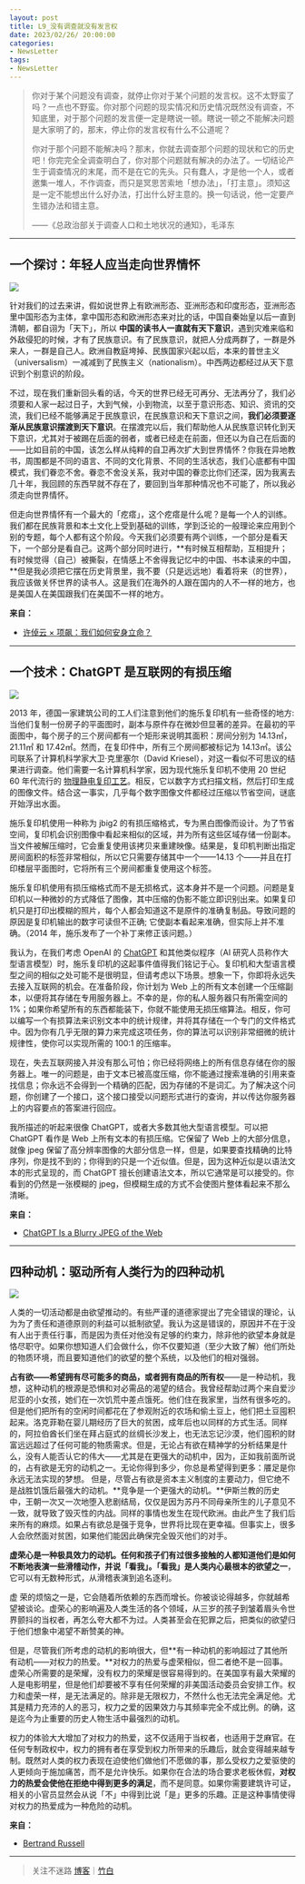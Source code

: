 ```yaml
---
layout: post
title: L9_没有调查就没有发言权
date: 2023/02/26/ 20:00:00
categories:
- NewsLetter
tags:
- NewsLetter
---
```


> 你对于某个问题没有调查，就停止你对于某个问题的发言权。这不太野蛮了吗？一点也不野蛮。你对那个问题的现实情况和历史情况既然没有调查，不知底里，对于那个问题的发言便一定是瞎说一顿。瞎说一顿之不能解决问题是大家明了的，那末，停止你的发言权有什么不公道呢？
>
> 你对于那个问题不能解决吗？那末，你就去调查那个问题的现状和它的历史吧！你完完全全调查明白了，你对那个问题就有解决的办法了。一切结论产生于调查情况的末尾，而不是在它的先头。只有蠢人，才是他一个人，或者邀集一堆人，不作调查，而只是冥思苦索地「想办法」，「打主意」。须知这是一定不能想出什么好办法，打出什么好主意的。换一句话说，他一定要产生错办法和错主意。
>
> ——《总政治部关于调查人口和土地状况的通知》，毛泽东

---

## 一个探讨：年轻人应当走向世界情怀

![](https://pics.naaln.com/blog/2023-02-27-1677068759198416.jpg-basicBlog)

针对我们的过去来讲，假如说世界上有欧洲形态、亚洲形态和印度形态，亚洲形态里中国形态为主体，拿中国形态和欧洲形态来对比的话，中国自秦始皇以后一直到清朝，都自诩为「天下」，所以 **中国的读书人一直就有天下意识**，遇到灾难来临和外敌侵犯的时候，才有了民族意识。有了民族意识，就把人分成两群了，一群是外来人，一群是自己人。欧洲自教庭垮掉、民族国家兴起以后，本来的普世主义（universalism）一减减到了民族主义（nationalism）。中西两边都经过从天下意识到个别意识的阶段。

不过，现在我们重新回头看的话，今天的世界已经无可再分、无法再分了，我们必须要和人家一起过日子，大到气候，小到物流，以至于意识形态、知识、资讯的交流，我们已经不能够满足于民族意识，在民族意识和天下意识之间，**我们必须要逐渐从民族意识摆渡到天下意识**。在摆渡完以后，我们帮助他人从民族意识转化到天下意识，尤其对于被踢在后面的弱者，或者已经走在前面，但还以为自己在后面的——比如目前的中国，该怎么样从纯粹的自卫再次扩大到世界情怀？你我在异地教书，周围都是不同的语言、不同的文化背景、不同的生活状态，我们心底都有中国模式，我们眷恋不舍。眷恋不舍没关系，我对中国的眷恋比你们还深，因为我离去几十年，我回顾的东西早就不存在了，要回到当年那种情况也不可能了，所以我必须走向世界情怀。

但走向世界情怀有一个最大的「疙瘩」，这个疙瘩是什么呢？是每一个人的训练。我们都在民族背景和本土文化上受到基础的训练，学到泛论的一般理论来应用到个别的专题，每个人都有这个阶段。今天我们必须要有两个训练，一个部分是看天下，一个部分是看自己。这两个部分同时进行，**有时候互相帮助，互相提升；有时候觉得（自己）被撕裂，在情感上不舍得我记忆中的中国、书本读来的中国，**但是我必须把它摆在历史背景里，我不要（只是远远地）看着将来（的世界），我应该做关怀世界的读书人。这是我们在海外的人跟在国内的人不一样的地方，也是美国人在美国跟我们在美国不一样的地方。

**来自：**
- [许倬云 × 项飙：我们如何安身立命？](http://static.owspace.com/wap/298876.html)

---

## 一个技术：ChatGPT 是互联网的有损压缩

![](https://pics.naaln.com/blog/2023-02-27-9b183e7f14474833b0e473dac538d522_2113604444339355648.png-basicBlog)

2013 年，德国一家建筑公司的工人们注意到他们的施乐复印机有一些奇怪的地方: 当他们复制一份房子的平面图时，副本与原件存在微妙但显著的差异。在最初的平面图中，每个房子的三个房间都有一个矩形来说明其面积：房间分别为 14.13㎡，21.11㎡ 和 17.42㎡。然而，在复印件中，所有三个房间都被标记为 14.13㎡。该公司联系了计算机科学家大卫·克里塞尔（David Kriesel），对这一看似不可思议的结果进行调查。他们需要一名计算机科学家，因为现代施乐复印机不使用 20 世纪 60 年代流行的 [物理静电复印工艺](https://www.newyorker.com/magazine/2018/02/12/why-paper-jams-persist)。相反，它以数字方式扫描文档，然后打印生成的图像文件。结合这一事实，几乎每个数字图像文件都经过压缩以节省空间，谜底开始浮出水面。

施乐复印机使用一种称为 jbig2 的有损压缩格式，专为黑白图像而设计。为了节省空间，复印机会识别图像中看起来相似的区域，并为所有这些区域存储一份副本。当文件被解压缩时，它会重复使用该拷贝来重建映像。结果是，复印机判断出指定房间面积的标签非常相似，所以它只需要存储其中一个——14.13 个——并且在打印楼层平面图时，它将所有三个房间都重复使用这个标签。

施乐复印机使用有损压缩格式而不是无损格式，这本身并不是一个问题。问题是复印机以一种微妙的方式降低了图像，其中压缩的伪影不能立即识别出来。如果复印机只是打印出模糊的照片，每个人都会知道这不是原件的准确复制品。导致问题的原因是复印机输出的数字可读但不正确; 它使副本看起来准确，但实际上并不准确。（2014 年，施乐发布了一个补丁来修正该问题。）

我认为，在我们考虑 OpenAI 的 [ChatGPT](https://www.newyorker.com/news/the-new-yorker-interview/its-not-possible-for-me-to-feel-or-be-creepy-an-interview-with-chatgpt) 和其他类似程序（AI 研究人员称作大型语言模型）时，施乐复印机的这起事件值得我们铭记于心。复印机和大型语言模型之间的相似之处可能不是很明显，但请考虑以下场景。想象一下，你即将永远失去接入互联网的机会。在准备阶段，你计划为 Web 上的所有文本创建一个压缩副本，以便将其存储在专用服务器上。不幸的是，你的私人服务器只有所需空间的 1%；如果你希望所有的东西都能装下，你就不能使用无损压缩算法。相反，你可以编写一个有损算法来识别文本中的统计规律，并将其存储在一个专门的文件格式中。因为你有几乎无限的算力来完成这项任务，你的算法可以识别非常细微的统计规律性，使你可以实现所需的 100:1 的压缩率。

现在，失去互联网接入并没有那么可怕；你已经将网络上的所有信息存储在你的服务器上。唯一的问题是，由于文本已被高度压缩，你不能通过搜索准确的引用来查找信息；你永远不会得到一个精确的匹配，因为存储的不是词汇。为了解决这个问题，你创建了一个接口，这个接口接受以问题形式进行的查询，并以传达你服务器上的内容要点的答案进行回应。

我所描述的听起来很像 ChatGPT，或者大多数其他大型语言模型。可以把 ChatGPT 看作是 Web 上所有文本的有损压缩。它保留了 Web 上的大部分信息，就像 jpeg 保留了高分辨率图像的大部分信息一样，但是，如果要查找精确的比特序列，你是找不到的；你得到的只是一个近似值。但是，因为这种近似是以语法文本的形式呈现的，而 ChatGPT 擅长创建语法文本，所以它通常是可以接受的。你看到的仍然是一张模糊的 jpeg，但模糊生成的方式不会使图片整体看起来不那么清晰。

**来自：**
- [ChatGPT Is a Blurry JPEG of the Web](https://www.newyorker.com/tech/annals-of-technology/chatgpt-is-a-blurry-jpeg-of-the-web)

---

## 四种动机：驱动所有人类行为的四种动机

![](https://pics.naaln.com/blog/2023-02-27-MV5BOTBmNzQ4MGMtNGNjNy00MjRjLWIxYTQtYjMzNTYwYmFiODVlL2ltYWdlL2ltYWdlXkEyXkFqcGdeQXVyMTc4MzI2NQ@@._V1_.jpg-basicBlog)

人类的一切活动都是由欲望推动的。有些严谨的道德家提出了完全错误的理论，认为为了责任和道德原则的利益可以抵制欲望。我认为这是错误的，原因并不在于没有人出于责任行事，而是因为责任对他没有足够的约束力，除非他的欲望本身就是恪尽职守。如果你想知道人们会做什么，你不仅要知道（至少大致了解）他们所处的物质环境，而且要知道他们的欲望的整个系统，以及他们的相对强弱。

**占有欲——希望拥有尽可能多的商品，或者拥有商品的所有权**——是一种动机，我想，这种动机的根源是恐惧和对必需品的渴望的结合。我曾经帮助过两个来自爱沙尼亚的小女孩，她们在一次饥荒中差点饿死。他们住在我家里，当然有很多吃的。但是他们把所有的空闲时间都花在了参观附近的农场和偷土豆上，他们把土豆囤积起来。洛克菲勒在婴儿期经历了巨大的贫困，成年后也以同样的方式生活。同样的，阿拉伯酋长们坐在拜占庭式的丝绸长沙发上，也无法忘记沙漠，他们囤积的财富远远超过了任何可能的物质需求。但是，无论占有欲在精神学的分析结果是什么，没有人能否认它的伟大——尤其是在更强大的动机中，因为，正如我前面所说的，占有欲是无穷的动机之一。无论你得到多少，你总是希望得到更多：餍足是你永远无法实现的梦想。
但是，尽管占有欲是资本主义制度的主要动力，但它绝不是战胜饥饿后最强大的动机。**竞争是一个更强大的动机。**伊斯兰教的历史中，王朝一次又一次地堕入悲剧结局，仅仅是因为苏丹不同母亲所生的儿子意见不一致，就导致了毁灭性的内战。同样的事情也发生在现代欧洲。由此产生了我们后来所有的麻烦。如果占有欲总是强于竞争，世界将比现在更幸福。但事实上，很多人会欣然面对贫困，如果他们能因此确保完全毁灭他们的对手。

**虚荣心是一种极具效力的动机。**任何和孩子们有过很多接触的人都知道他们是如何不断地表演一些滑稽动作，并说「看我」。**「看我」是人类内心最根本的欲望之一**，它可以有无数种形式，从滑稽表演到追名逐利。

虚 荣的烦恼之一是，它会随着所依赖的东西而增长。你被谈论得越多，你就越希望被谈论。虚荣心的影响遍及人类生活的各个领域，从三岁的孩子到皱着眉头令世界颤抖的当权者，再怎么夸大都不为过。人类甚至会在犯罪之后，把类似的欲望归于他们想象中渴望不断赞美的神。

但是，尽管我们所考虑的动机的影响很大，但**有一种动机的影响超过了其他所有动机——对权力的热爱。**对权力的热爱与虚荣相似，但二者绝不是一回事。虚荣心所需要的是荣耀，没有权力的荣耀是很容易得到的。在美国享有最大荣耀的人是电影明星，但是他们却要被不享有任何荣耀的非美国活动委员会安排工作。权力和虚荣一样，是无法满足的。除非是无限权力，不然什么也无法完全满足他。尤其是精力充沛的人的恶习，权力之爱的因果效力与其频率完全不成比例。的确，这是迄今为止重要的历史人物生活中最强烈的动机。

权力的体验大大增加了对权力的热爱，这不仅适用于当权者，也适用于芝麻官。在任何专制政权中，权力的拥有者在享受到权力所带来的乐趣后，就会变得越来越专制。既然对人类的权力表现在迫使他们做他们不愿做的事，那么受权力之爱驱使的人更倾向于施加痛苦，而不是允许快乐。如果你在合法的场合要求老板休假，**对权力的热爱会使他在拒绝中得到更多的满足**，而不是同意。如果你需要建筑许可证，相关的小官员显然会从说「不」中得到比说「是」更多的乐趣。正是这种事情使得对权力的热爱成为一种危险的动机。

**来自：**
- [Bertrand Russell](https://www.nobelprize.org/prizes/literature/1950/russell/lecture/)

---

> 关注不迷路 [博客](https://blog.naaln.com/)｜[竹白](https://space.zhubai.love/)

